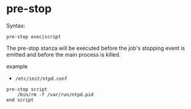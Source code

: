 # pre-stop
Syntax:
```
pre-stop exec|script
```
The pre-stop stanza will be executed before the job's stopping event is emitted and before the main process is killed.

example
* ```/etc/init/ntpd.conf```

```
pre-stop script
    /bin/rm -f /var/run/ntpd.pid
end script
```
